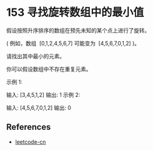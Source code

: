 # 153 寻找旋转数组中的最小值

假设按照升序排序的数组在预先未知的某个点上进行了旋转。

( 例如，数组  [0,1,2,4,5,6,7] 可能变为  [4,5,6,7,0,1,2] )。

请找出其中最小的元素。

你可以假设数组中不存在重复元素。

示例 1:

输入: [3,4,5,1,2]
输出: 1
示例 2:

输入: [4,5,6,7,0,1,2]
输出: 0

## References

- [leetcode-cn](https://leetcode-cn.com/problems/find-minimum-in-rotated-sorted-array)
